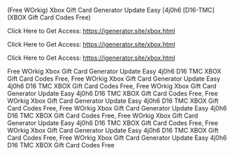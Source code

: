 (Free WOrkig) Xbox Gift Card Generator Update Easy [4j0h6 [D16-TMC] (XBOX Gift Card Codes Free)

Click Here to Get Access: https://igenerator.site/xbox.html

Click Here to Get Access: https://igenerator.site/xbox.html

Click Here to Get Access: https://igenerator.site/xbox.html

 Free WOrkig Xbox Gift Card Generator Update Easy 4j0h6 D16 TMC XBOX Gift Card Codes Free, Free WOrkig Xbox Gift Card Generator Update Easy 4j0h6 D16 TMC XBOX Gift Card Codes Free, Free WOrkig Xbox Gift Card Generator Update Easy 4j0h6 D16 TMC XBOX Gift Card Codes Free, Free WOrkig Xbox Gift Card Generator Update Easy 4j0h6 D16 TMC XBOX Gift Card Codes Free, Free WOrkig Xbox Gift Card Generator Update Easy 4j0h6 D16 TMC XBOX Gift Card Codes Free, Free WOrkig Xbox Gift Card Generator Update Easy 4j0h6 D16 TMC XBOX Gift Card Codes Free, Free WOrkig Xbox Gift Card Generator Update Easy 4j0h6 D16 TMC XBOX Gift Card Codes Free, Free WOrkig Xbox Gift Card Generator Update Easy 4j0h6 D16 TMC XBOX Gift Card Codes Free

